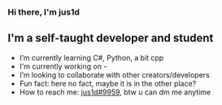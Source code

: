### Hi there, I'm jus1d
  
## I'm a self-taught developer and student

- I’m currently learning C#, Python, a bit cpp
- I'm currently working on -
- I’m looking to collaborate with other creators/developers
- Fun fact: here no fact, maybe it is in the other place?
- How to reach me: [jus1d#9959](https://discord.com/users/854777947465187339), btw u can dm me anytime
